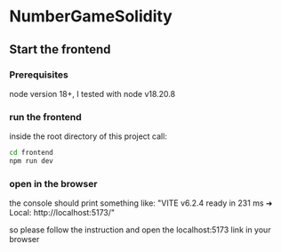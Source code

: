 # NumberGameSolidity

## Start the frontend

### Prerequisites
node version 18+, I tested with node v18.20.8

### run the frontend
inside the root directory of this project call:

``` bash
cd frontend
npm run dev
```

### open in the browser
the console should print something like:
"VITE v6.2.4  ready in 231 ms
➜  Local:   http://localhost:5173/"

so please follow the instruction and open the localhost:5173 link in your browser